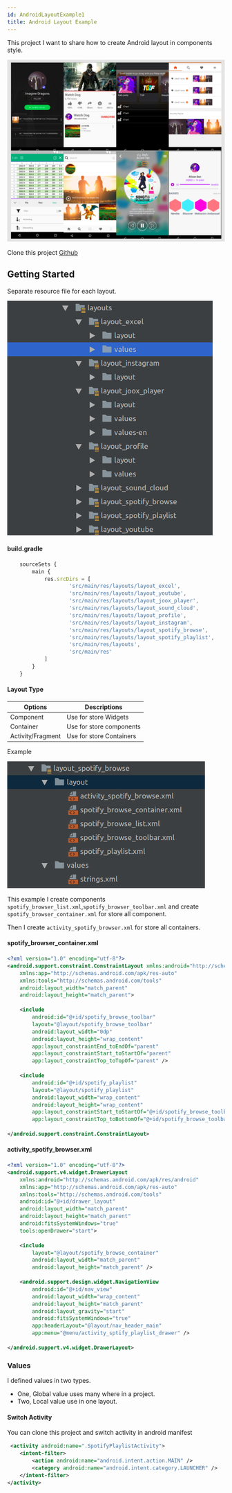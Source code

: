 ```yaml
---
id: AndroidLayoutExample1
title: Android Layout Example
---
```


This project I want to share how to create Android layout in components style.

![Image2](./assets/AndroidLayoutExample1/img2.png)

Clone this project [Github](https://github.com/champunderscore/Android.Layouts)

## Getting Started

Separate resource file for each layout.

![Image1](./assets/AndroidLayoutExample1/img1.png)

#### build.gradle

```js
    sourceSets {
        main {
            res.srcDirs = [
                    'src/main/res/layouts/layout_excel',
                    'src/main/res/layouts/layout_youtube',
                    'src/main/res/layouts/layout_joox_player',
                    'src/main/res/layouts/layout_sound_cloud',
                    'src/main/res/layouts/layout_profile',
                    'src/main/res/layouts/layout_instagram',
                    'src/main/res/layouts/layout_spotify_browse',
                    'src/main/res/layouts/layout_spotify_playlist',
                    'src/main/res/layouts',
                    'src/main/res'
            ]
        }
    }

```

#### Layout Type

| Options           | Descriptions             |
| ----------------- | ------------------------ |
| Component         | Use for store Widgets    |
| Container         | Use for store components |
| Activity/Fragment | Use for store Containers |

Example

![Image3](./assets/AndroidLayoutExample1/img3.png)

This example I create components `spotify_browser_list.xml`,`spotify_browser_toolbar.xml` and create `spotify_browser_container.xml` for store all component.

Then I create `activity_spotify_browser.xml` for store all containers.

#### spotify_browser_container.xml

```xml
<?xml version="1.0" encoding="utf-8"?>
<android.support.constraint.ConstraintLayout xmlns:android="http://schemas.android.com/apk/res/android"
    xmlns:app="http://schemas.android.com/apk/res-auto"
    xmlns:tools="http://schemas.android.com/tools"
    android:layout_width="match_parent"
    android:layout_height="match_parent">

    <include
        android:id="@+id/spotify_browse_toolbar"
        layout="@layout/spotify_browse_toolbar"
        android:layout_width="0dp"
        android:layout_height="wrap_content"
        app:layout_constraintEnd_toEndOf="parent"
        app:layout_constraintStart_toStartOf="parent"
        app:layout_constraintTop_toTopOf="parent" />

    <include
        android:id="@+id/spotify_playlist"
        layout="@layout/spotify_playlist"
        android:layout_width="wrap_content"
        android:layout_height="wrap_content"
        app:layout_constraintStart_toStartOf="@+id/spotify_browse_toolbar"
        app:layout_constraintTop_toBottomOf="@+id/spotify_browse_toolbar" />

</android.support.constraint.ConstraintLayout>

```

#### activity_spotify_browser.xml

```xml
<?xml version="1.0" encoding="utf-8"?>
<android.support.v4.widget.DrawerLayout
    xmlns:android="http://schemas.android.com/apk/res/android"
    xmlns:app="http://schemas.android.com/apk/res-auto"
    xmlns:tools="http://schemas.android.com/tools"
    android:id="@+id/drawer_layout"
    android:layout_width="match_parent"
    android:layout_height="match_parent"
    android:fitsSystemWindows="true"
    tools:openDrawer="start">

    <include
        layout="@layout/spotify_browse_container"
        android:layout_width="match_parent"
        android:layout_height="match_parent" />

    <android.support.design.widget.NavigationView
        android:id="@+id/nav_view"
        android:layout_width="wrap_content"
        android:layout_height="match_parent"
        android:layout_gravity="start"
        android:fitsSystemWindows="true"
        app:headerLayout="@layout/nav_header_main"
        app:menu="@menu/activity_sptify_playlist_drawer" />

</android.support.v4.widget.DrawerLayout>

```

### Values

I defined values in two types.

- One, Global value uses many where in a project.
- Two, Local value use in one layout.

#### Switch Activity

You can clone this project and switch activity in android manifest

```xml
 <activity android:name=".SpotifyPlaylistActivity">
    <intent-filter>
        <action android:name="android.intent.action.MAIN" />
        <category android:name="android.intent.category.LAUNCHER" />
    </intent-filter>
</activity>
```
